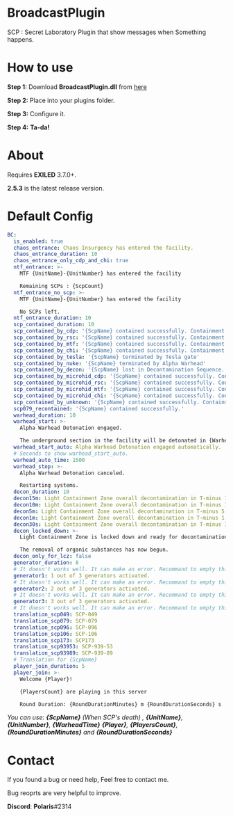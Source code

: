 # BroadcastPlugin
SCP : Secret Laboratory Plugin that show messages when Something happens.

# How to use
**Step 1:** Download **BroadcastPlugin.dll** from [here](https://github.com/terracorra/BroadcastPlugin/releases/latest)

**Step 2:** Place into your plugins folder.

**Step 3:** Configure it.

**Step 4:** **Ta-da!**

# About
Requires **EXILED** 3.7.0+.

**2.5.3** is the latest release version.
# Default Config
```yaml
BC:
  is_enabled: true
  chaos_entrance: Chaos Insurgency has entered the facility.
  chaos_entrance_duration: 10
  chaos_entrance_only_cdp_and_chi: true
  ntf_entrance: >-
    MTF {UnitName}-{UnitNumber} has entered the facility

    Remaining SCPs : {ScpCount}
  ntf_entrance_no_scp: >-
    MTF {UnitName}-{UnitNumber} has entered the facility

    No SCPs left.
  ntf_entrance_duration: 10
  scp_contained_duration: 10
  scp_contained_by_cdp: '{ScpName} contained successfully. Containment unit : Class-D Personnel'
  scp_contained_by_rsc: '{ScpName} contained successfully. Containment unit : Science Personnel'
  scp_contained_by_mtf: '{ScpName} contained successfully. Containment unit : {UnitName}'
  scp_contained_by_chi: '{ScpName} contained successfully. Containment unit : Chaos Insurgency'
  scp_contained_by_tesla: '{ScpName} terminated by Tesla gate'
  scp_contained_by_nuke: '{ScpName} terminated by Alpha Warhead'
  scp_contained_by_decon: '{ScpName} lost in Decontamination Sequence.'
  scp_contained_by_microhid_cdp: '{ScpName} contained successfully. Containment unit : Micro H.I.D ( Class-D Personnel )'
  scp_contained_by_microhid_rsc: '{ScpName} contained successfully. Containment unit : Micro H.I.D ( Science Personnel )'
  scp_contained_by_microhid_mtf: '{ScpName} contained successfully. Containment unit : Micro H.I.D ( {UnitName} )'
  scp_contained_by_microhid_chi: '{ScpName} contained successfully. Containment unit : Micro H.I.D ( Chaos Insurgency )'
  scp_contained_by_unknown: '{ScpName} contained successfully. Containment unit : Unknown'
  scp079_recontained: '{ScpName} contained successfully.'
  warhead_duration: 10
  warhead_start: >-
    Alpha Warhead Detonation engaged.

    The underground section in the facility will be detonated in {WarheadTime} seconds
  warhead_start_auto: Alpha Warhead Detonation engaged automatically.
  # Seconds to show warhead_start_auto.
  warhead_auto_time: 1500
  warhead_stop: >-
    Alpha Warhead Detonation canceled.

    Restarting systems.
  decon_duration: 10
  decon15m: Light Containment Zone overall decontamination in T-minus 15 minutes.
  decon10m: Light Containment Zone overall decontamination in T-minus 10 minutes.
  decon5m: Light Containment Zone overall decontamination in T-minus 5 minutes.
  decon1m: Light Containment Zone overall decontamination in T-minus 1 minutes.
  decon30s: Light Containment Zone overall decontamination in T-minus 30 seconds.
  decon_locked_down: >-
    Light Containment Zone is locked down and ready for decontamination.

    The removal of organic substances has now begun.
  decon_only_for_lcz: false
  generator_duration: 8
  # It doesn't works well. It can make an error. Recommand to empty this.
  generator1: 1 out of 3 generators activated.
  # It doesn't works well. It can make an error. Recommand to empty this.
  generator2: 2 out of 3 generators activated.
  # It doesn't works well. It can make an error. Recommand to empty this.
  generator3: 3 out of 3 generators activated.
  # It doesn't works well. It can make an error. Recommand to empty this.
  translation_scp049: SCP-049
  translation_scp079: SCP-079
  translation_scp096: SCP-096
  translation_scp106: SCP-106
  translation_scp173: SCP173
  translation_scp93953: SCP-939-53
  translation_scp93989: SCP-939-89
  # Translation for {ScpName}
  player_join_duration: 5
  player_join: >-
    Welcome {Player}!

    {PlayersCount} are playing in this server

    Round Duration: {RoundDurationMinutes} m {RoundDurationSeconds} s
```
*You can use: **{ScpName}** (When SCP's death) , **{UnitName}**, **{UnitNumber}**, **{WarheadTime}** **{Player}**, **{PlayersCount}**, **{RoundDurationMinutes}** and **{RoundDurationSeconds}***

# Contact
If you found a bug or need help,
Feel free to contact me.

Bug reoprts are very helpful to improve.


**Discord**: **Polaris**#2314
